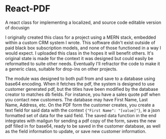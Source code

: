 # React-PDF
A react class for implementing a localized, and source code editable version of docusign

I originally created this class for a project using a MERN stack, embedded within a custom CRM system I wrote. This software didn't exist outside of paid black box subscription models, and none of those functioned in a way I would expect. I uploaded this class in the hopes it will benefit others. It's original state is made for the context it was designed but could easily be reformatted to suite other needs. Eventually I'll refractor the code to make it a generic class, suitable for drop-ins on other projects.

The module was designed to both pull from and save to a database using base64 encoding. When it fetches the pdf, the system is designed to use customer generated pdf, but the titles have been modified by the database creator to matches db fields. For instance, you have a sales quote pdf when you contact new customers. The database may have First Name, Last Name, Address, etc. On the PDF form the customer creates, you create a text field for said data with the context `{"First Name": "[value]"}`, ie a json formatted set of data for the said field. The saved data function in the end integrates with mailgun for sending a pdf copy of the form, saves the new pdf filled in for base64, ready to be saved in the customer database, as well as the field information to update, or save new customer information.
